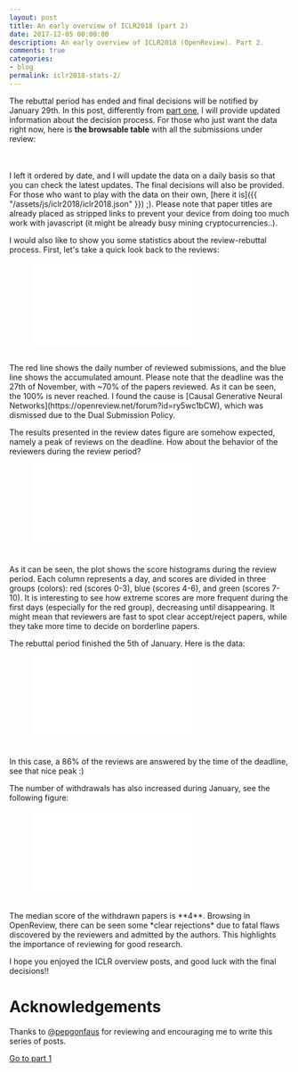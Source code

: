 ```yaml
---
layout: post
title: An early overview of ICLR2018 (part 2)
date: 2017-12-05 00:00:00
description: An early overview of ICLR2018 (OpenReview). Part 2.
comments: true
categories:
- blog
permalink: iclr2018-stats-2/
---
```


<link rel="stylesheet" type="text/css" href="https://cdn.datatables.net/1.10.16/css/jquery.dataTables.min.css">
<script
src="https://code.jquery.com/jquery-3.2.1.min.js"
integrity="sha256-hwg4gsxgFZhOsEEamdOYGBf13FyQuiTwlAQgxVSNgt4="
crossorigin="anonymous"></script>
<script src="https://cdn.datatables.net/1.10.16/js/jquery.dataTables.min.js"></script>
<script>
    $(document).ready(function() {
        $.getJSON('{{ "/assets/js/iclr2018/iclr2018.json" | absolute_url }}', function (table_data) {
            $('#iclr2018').DataTable({
                data: table_data,
                columns: [
                    {title: "Title", className: "dt-body-nowrap"},
                    {title: "Min score", className: "dt-center"},
                    {title: "Max Score", className: "dt-center"},
                    {title: "Mean Score", className: "dt-center"},
                    {title: "#MSGs", className: "dt-center"},
                    {title: "Last update", className: "dt-center"},
                    {title: "Decision", className: "dt-center"},
                ],
                "order": [[5, "desc"]]
            });
        });
    });
</script>

The rebuttal period has ended and final decisions will be notified by January
29th. In this post, differently from [part one](https://prlz77.github.io/iclr2018-stats),
I will provide updated information about the decision process. For those who
just want the data right now, here is **the browsable table** with all the 
submissions under review:

<table id="iclr2018" class="compact stripe order-column hover responsive" width="100%" cellspacing="0"></table>
<br>
I left it ordered by date, and I will update the data on a daily basis so that 
you can check the latest updates. The final decisions will also
be provided. For those who want to play with the data on their own, 
[here it is]({{ "/assets/js/iclr2018/iclr2018.json" }}) ;). 
Please note that paper titles are already placed as stripped
links to prevent your device from doing too much work with javascript (it might
be already busy mining cryptocurrencies..).

I would also like to show you some statistics about the review-rebuttal process.
First, let's take a quick look back to the reviews:

<figure>
    <embed type="image/svg+xml" src='{{ "/assets/images/iclr2018/review_dates.svg" | absolute_url }}' />
</figure>
<br>
The red line shows the daily number of reviewed submissions, and the blue line shows the
accumulated amount. Please note that the deadline was the 27th of November, with
~70% of the papers reviewed. As it can be seen, the 100% is never reached. I found
the cause is [Causal Generative Neural Networks](https://openreview.net/forum?id=ry5wc1bCW),
which was dismissed due to the Dual Submission Policy. 

The results presented in the review dates figure are somehow expected, namely a
peak of reviews on the deadline. How about the behavior of the reviewers during
the review period?

<figure>
    <embed type="image/svg+xml" src='{{ "/assets/images/iclr2018/review_dates_scores.svg" | absolute_url }}' />
</figure>
<br>
As it can be seen, the plot shows the score histograms during the review period. 
Each column represents a day, and scores are divided in three groups (colors):
red (scores 0-3), blue (scores 4-6), and green (scores 7-10). It is interesting
to see how extreme scores are more frequent during the first days (especially for
the red group), decreasing until disappearing. It might mean that reviewers are
fast to spot clear accept/reject papers, while they take more time to decide on
borderline papers.

The rebuttal period finished the 5th of January. Here is the data:

<figure>
    <embed type="image/svg+xml" src='{{ "/assets/images/iclr2018/rebuttal_dates.svg" | absolute_url }}' />
</figure>
<br>
In this case, a 86% of the reviews are answered by the time of the deadline,  see that nice peak :)

The number of withdrawals has also increased during January, see the following figure:

<figure>
    <embed type="image/svg+xml" src='{{ "/assets/images/iclr2018/withdraw_dates.svg" | absolute_url }}' />
</figure>
<br>
The median score of the withdrawn papers is **4**. Browsing in OpenReview, there
can be seen some *clear rejections* due to fatal flaws discovered by the reviewers
and admitted by the authors. This highlights the importance of reviewing for
good research.

I hope you enjoyed the ICLR overview posts, and good luck with the final decisions!!

# Acknowledgements
Thanks to [@pepgonfaus](https://twitter.com/pepgonfaus) for reviewing and encouraging 
me to write this series of posts.

[Go to part 1](https://prlz77.github.io/iclr2018-stats/)


